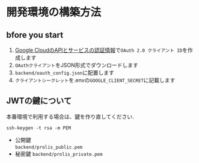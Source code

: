 # 開発環境の構築方法

## bfore you start
1. [Google CloudのAPIとサービスの認証情報](https://console.cloud.google.com/apis/credentials)で`OAuth 2.0 クライアント ID`を作成します
2. `OAuthクライアント`をJSON形式でダウンロードします
3. `backend/oauth_config.json`に配置します
4. `クライアントシークレット`を.envの`GOOGLE_CLIENT_SECRET`に記載します

## JWTの鍵について
本番環境で利用する場合は、鍵を作り直してください.
```
ssh-keygen -t rsa -m PEM
```

* 公開鍵  
  `backend/prolis_public.pem`
* 秘密鍵
  `backend/prolis_private.pem`